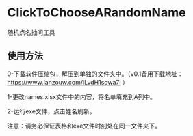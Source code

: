 # ClickToChooseARandomName
随机点名抽问工具

## 使用方法
0-下载软件压缩包，解压到单独的文件夹中。（v0.1备用下载地址：https://www.lanzouw.com/iLvdH1sowa7i ）

1-更改names.xlsx文件中的内容，将名单填充到A列中。

2-运行exe文件，点击姓名刷新。

注意：请务必保证表格和exe文件时刻处在同一文件夹下。
